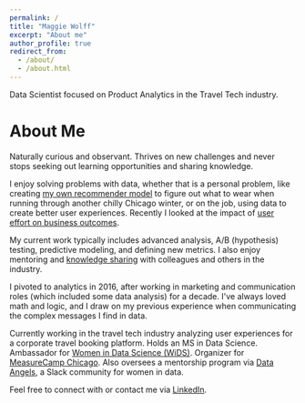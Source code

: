 ```yaml
---
permalink: /
title: "Maggie Wolff"
excerpt: "About me"
author_profile: true
redirect_from: 
  - /about/
  - /about.html
---
```


Data Scientist focused on Product Analytics in the Travel Tech industry. 

About Me
======

Naturally curious and observant. Thrives on new challenges and never stops seeking out learning opportunities and sharing knowledge.

I enjoy solving problems with data, whether that is a personal problem, like creating [my own recommender model](https://github.com/maggiewolff/running_clothes_recommender) to figure out what to wear when running through another chilly Chicago winter, or on the job, using data to create better user experiences. Recently I looked at the impact of [user effort on business outcomes](https://github.com/maggiewolff/user-effort-index/blob/main/IDEAL%20-%20Maggie%20Wolff%20-%20User%20Effort.pdf). 

My current work typically includes advanced analysis, A/B (hypothesis) testing, predictive modeling, and defining new metrics. I also enjoy mentoring and [knowledge sharing](/talks/) with colleagues and others in the industry.

I pivoted to analytics in 2016, after working in marketing and communication roles (which included some data analysis) for a decade. I've always loved math and logic, and I draw on my previous experience when communicating the complex messages I find in data.

Currently working in the travel tech industry analyzing user experiences for a corporate travel booking platform. Holds an MS in Data Science. Ambassador for [Women in Data Science (WiDS)](http:/www.widsconference.org). Organizer for [MeasureCamp Chicago](https://chicago.measurecamp.org/). Also oversees a mentorship program via [Data Angels](http://dataangels.org/), a Slack community for women in data.

Feel free to connect with or contact me via [LinkedIn](https://www.linkedin.com/in/magwolff). 

